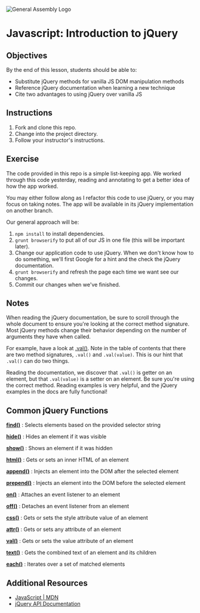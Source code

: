 ![General Assembly Logo](http://i.imgur.com/ke8USTq.png)

# Javascript: Introduction to jQuery

## Objectives

By the end of this lesson, students should be able to:

* Substitute jQuery methods for vanilla JS DOM manipulation methods
* Reference jQuery documentation when learning a new technique
* Cite two advantages to using jQuery over vanilla JS

## Instructions

1. Fork and clone this repo.
1. Change into the project directory.
1. Follow your instructor's instructions.

## Exercise

The code provided in this repo is a simple list-keeping app. We worked through this code yesterday, reading and annotating to get a better idea of how the app worked.

You may either follow along as I refactor this code to use jQuery, or you may focus on taking notes. The app will be available in its jQuery implementation on another branch.

Our general approach will be:

1. `npm install` to install dependencies.
1. `grunt browserify` to put all of our JS in one file (this will be important later).
1. Change our application code to use jQuery. When we don't know how to do something, we'll first Google for a hint and the check the jQuery documentation.
1. `grunt browserify` and refresh the page each time we want see our changes.
1. Commit our changes when we've finished.

## Notes

When reading the jQuery documentation, be sure to scroll through the whole document to ensure you're looking at the correct method signature. Most jQuery methods change their behavior depending on the number of arguments they have when called.

For example, have a look at [.val()](https://api.jquery.com/val/). Note in the table of contents that there are two method signatures, `.val()` and `.val(value)`. This is our hint that `.val()` can do two things.

Reading the documentation, we discover that `.val()` is getter on an element, but that `.val(value)` is a setter on an element. Be sure you're using the correct method. Reading examples is very helpful, and the jQuery examples in the docs are fully functional!

## Common jQuery Functions

**[find()](http://api.jquery.com/find)**
: Selects elements based on the provided selector string

**[hide()](http://api.jquery.com/hide)**
: Hides an element if it was visible

**[show()](http://api.jquery.com/show)**
: Shows an element if it was hidden

**[html()](http://api.jquery.com/html)**
: Gets or sets an inner HTML of an element

**[append()](http://api.jquery.com/append)**
: Injects an element into the DOM after the selected element

**[prepend()](http://api.jquery.com/prepend)**
: Injects an element into the DOM before the selected element

**[on()](http://api.jquery.com/on)**
: Attaches an event listener to an element

**[off()](http://api.jquery.com/off)**
: Detaches an event listener from an element

**[css()](http://api.jquery.com/css)**
: Gets or sets the style attribute value of an element

**[attr()](http://api.jquery.com/attr)**
: Gets or sets any attribute of an element

**[val()](http://api.jquery.com/val)**
: Gets or sets the value attribute of an element

**[text()](http://api.jquery.com/text)**
: Gets the combined text of an element and its children

**[each()](http://api.jquery.com/each)**
: Iterates over a set of matched elements

## Additional Resources

* [JavaScript | MDN](https://developer.mozilla.org/en-US/docs/Web/JavaScript)
* [jQuery API Documentation](https://api.jquery.com/)
